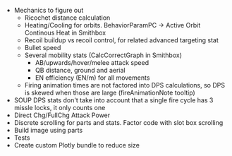 * Mechanics to figure out
	* Ricochet distance calculation
	* Heating/Cooling for orbits. BehaviorParamPC -> Active Orbit Continous Heat in Smithbox
	* Recoil buildup vs recoil control, for related advanced targeting stat
	* Bullet speed
	* Several mobility stats (CalcCorrectGraph in Smithbox)
		* AB/upwards/hover/melee attack speed
		* QB distance, ground and aerial
		* EN efficiency (EN/m) for all movements
	* Firing animation times are not factored into DPS calculations, so DPS is skewed when 
	  those are large (fireAnimationNote tooltip)
* SOUP DPS stats don't take into account that a single fire cycle has 3 missle locks, it 
  only counts one
* Direct Chg/FullChg Attack Power
* Discrete scrolling for parts and stats. Factor code with slot box scrolling
* Build image using parts
* Tests
* Create custom Plotly bundle to reduce size